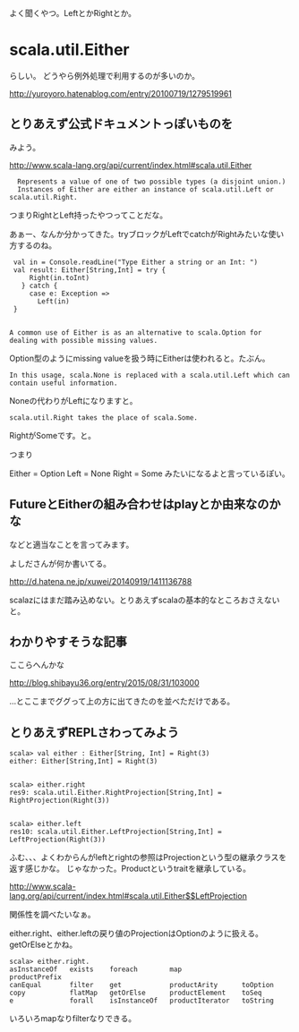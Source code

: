 
よく聞くやつ。LeftとかRightとか。

# scala.util.Either

らしい。
どうやら例外処理で利用するのが多いのか。

http://yuroyoro.hatenablog.com/entry/20100719/1279519961


## とりあえず公式ドキュメントっぽいものを

みよう。

http://www.scala-lang.org/api/current/index.html#scala.util.Either

      Represents a value of one of two possible types (a disjoint union.) 
      Instances of Either are either an instance of scala.util.Left or scala.util.Right.

つまりRightとLeft持ったやつってことだな。


あぁー、なんか分かってきた。tryブロックがLeftでcatchがRightみたいな使い方するのね。

     val in = Console.readLine("Type Either a string or an Int: ")
     val result: Either[String,Int] = try {
         Right(in.toInt)
       } catch {
         case e: Exception =>
           Left(in)
     }


    A common use of Either is as an alternative to scala.Option for dealing with possible missing values.
    
Option型のようにmissing valueを扱う時にEitherは使われると。たぶん。

    In this usage, scala.None is replaced with a scala.util.Left which can contain useful information. 

Noneの代わりがLeftになりますと。

    scala.util.Right takes the place of scala.Some.

RightがSomeです。と。


つまり

Either = Option
Left = None
Right = Some
みたいになるよと言っているぽい。



## FutureとEitherの組み合わせはplayとか由来なのかな

などと適当なことを言ってみます。

よしださんが何か書いてる。

http://d.hatena.ne.jp/xuwei/20140919/1411136788

scalazにはまだ踏み込めない。とりあえずscalaの基本的なところおさえないと。

## わかりやすそうな記事

ここらへんかな

http://blog.shibayu36.org/entry/2015/08/31/103000


…とここまでググって上の方に出てきたのを並べただけである。



## とりあえずREPLさわってみよう



    scala> val either : Either[String, Int] = Right(3)
    either: Either[String,Int] = Right(3)


    scala> either.right
    res9: scala.util.Either.RightProjection[String,Int] = RightProjection(Right(3))


    scala> either.left
    res10: scala.util.Either.LeftProjection[String,Int] = LeftProjection(Right(3))


ふむ、、、よくわからんがleftとrightの参照はProjectionという型の継承クラスを返す感じかな。
じゃなかった。Productというtraitを継承している。

http://www.scala-lang.org/api/current/index.html#scala.util.Either$$LeftProjection


関係性を調べたいなぁ。

either.right、either.leftの戻り値のProjectionはOptionのように扱える。getOrElseとかね。


    scala> either.right.
    asInstanceOf   exists    foreach        map               productPrefix   
    canEqual       filter    get            productArity      toOption        
    copy           flatMap   getOrElse      productElement    toSeq           
    e              forall    isInstanceOf   productIterator   toString 
    
 
いろいろmapなりfilterなりできる。



